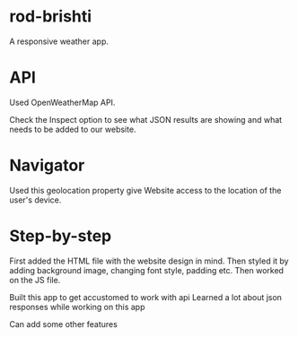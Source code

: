 # rod-brishti
A responsive weather app.

# API
Used OpenWeatherMap API.

Check the Inspect option to see what JSON results are showing and what needs to be added to our website.

# Navigator
Used this geolocation property give Website access to the location of the user's device.

# Step-by-step
First added the HTML file with the website design in mind. Then styled it by adding background image, changing font style, padding etc.
Then worked on the JS file.

Built this app to get accustomed to work with api
Learned a lot about json responses while working on this app

Can add some other features

